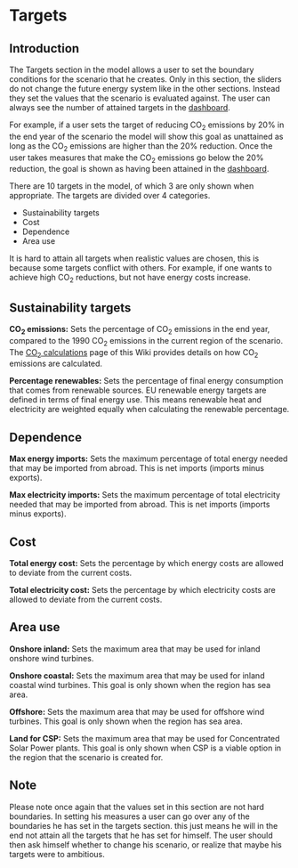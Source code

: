 # Targets

Introduction
------------

The Targets section in the model allows a user to set the boundary conditions for the scenario that he creates. Only in this section, the sliders do not change the future energy system like in the other sections. Instead they set the values that the scenario is evaluated against. The user can always see the number of attained targets in the [dashboard](dashboard.md).

For example, if a user sets the target of reducing CO<sub>2</sub> emissions by 20% in the end year of the scenario the model will show this goal as unattained as long as the CO<sub>2</sub> emissions are higher than the 20% reduction. Once the user takes measures that make the CO<sub>2</sub> emissions go below the 20% reduction, the goal is shown as having been attained in the [dashboard](dashboard.md).

There are 10 targets in the model, of which 3 are only shown when appropriate. The targets are divided over 4 categories.

-   Sustainability targets
-   Cost
-   Dependence
-   Area use

It is hard to attain all targets when realistic values are chosen, this is because some targets conflict with others. For example, if one wants to achieve high CO<sub>2</sub> reductions, but not have energy costs increase.

Sustainability targets
----------------------

**CO<sub>2</sub> emissions:** Sets the percentage of CO<sub>2</sub> emissions in the end year, compared to the 1990 CO<sub>2</sub> emissions in the current region of the scenario. The [CO<sub>2</sub> calculations](co2_calculations.md) page of this Wiki provides details on how CO<sub>2</sub> emissions are calculated.

**Percentage renewables:** Sets the percentage of final energy consumption that comes from renewable sources. EU renewable energy targets are defined in terms of final energy use. This means renewable heat and electricity are weighted equally when calculating the renewable percentage.

Dependence
----------

**Max energy imports:** Sets the maximum percentage of total energy needed that may be imported from abroad. This is net imports (imports minus exports).

**Max electricity imports:** Sets the maximum percentage of total electricity needed that may be imported from abroad. This is net imports (imports minus exports).

Cost
----

**Total energy cost:** Sets the percentage by which energy costs are allowed to deviate from the current costs.

**Total electricity cost:** Sets the percentage by which electricity costs are allowed to deviate from the current costs.

Area use
--------

**Onshore inland:** Sets the maximum area that may be used for inland onshore wind turbines.

**Onshore coastal:** Sets the maximum area that may be used for inland coastal wind turbines. This goal is only shown when the region has sea area.

**Offshore:** Sets the maximum area that may be used for offshore wind turbines. This goal is only shown when the region has sea area.

**Land for CSP:** Sets the maximum area that may be used for Concentrated Solar Power plants. This goal is only shown when CSP is a viable option in the region that the scenario is created for.

Note
----

Please note once again that the values set in this section are not hard boundaries. In setting his measures a user can go over any of the boundaries he has set in the targets section. this just means he will in the end not attain all the targets that he has set for himself. The user should then ask himself whether to change his scenario, or realize that maybe his targets were to ambitious.
